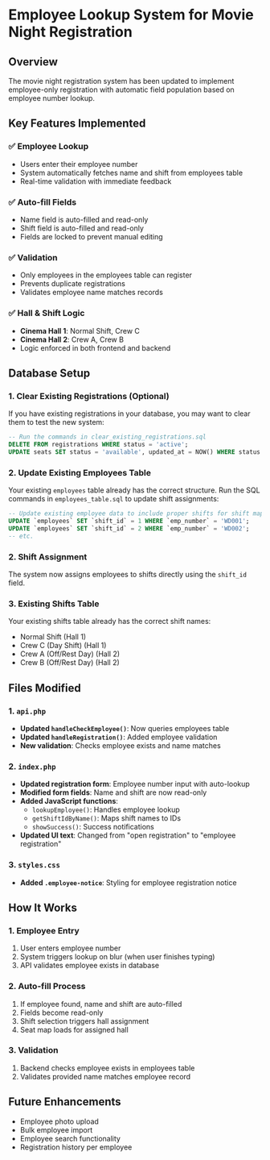 # Employee Lookup System for Movie Night Registration

## Overview
The movie night registration system has been updated to implement employee-only registration with automatic field population based on employee number lookup.

## Key Features Implemented

### ✅ Employee Lookup
- Users enter their employee number
- System automatically fetches name and shift from employees table
- Real-time validation with immediate feedback

### ✅ Auto-fill Fields
- Name field is auto-filled and read-only
- Shift field is auto-filled and read-only
- Fields are locked to prevent manual editing

### ✅ Validation
- Only employees in the employees table can register
- Prevents duplicate registrations
- Validates employee name matches records

### ✅ Hall & Shift Logic
- **Cinema Hall 1**: Normal Shift, Crew C
- **Cinema Hall 2**: Crew A, Crew B
- Logic enforced in both frontend and backend

## Database Setup

### 1. Clear Existing Registrations (Optional)
If you have existing registrations in your database, you may want to clear them to test the new system:

```sql
-- Run the commands in clear_existing_registrations.sql
DELETE FROM registrations WHERE status = 'active';
UPDATE seats SET status = 'available', updated_at = NOW() WHERE status = 'occupied';
```

### 2. Update Existing Employees Table
Your existing `employees` table already has the correct structure. Run the SQL commands in `employees_table.sql` to update shift assignments:

```sql
-- Update existing employee data to include proper shifts for shift mapping
UPDATE `employees` SET `shift_id` = 1 WHERE `emp_number` = 'WD001';
UPDATE `employees` SET `shift_id` = 2 WHERE `emp_number` = 'WD002';
-- etc.
```

### 2. Shift Assignment
The system now assigns employees to shifts directly using the `shift_id` field.

### 3. Existing Shifts Table
Your existing shifts table already has the correct shift names:
- Normal Shift (Hall 1)
- Crew C (Day Shift) (Hall 1)
- Crew A (Off/Rest Day) (Hall 2)
- Crew B (Off/Rest Day) (Hall 2)

## Files Modified

### 1. `api.php`
- **Updated `handleCheckEmployee()`**: Now queries employees table
- **Updated `handleRegistration()`**: Added employee validation
- **New validation**: Checks employee exists and name matches

### 2. `index.php`
- **Updated registration form**: Employee number input with auto-lookup
- **Modified form fields**: Name and shift are now read-only
- **Added JavaScript functions**:
  - `lookupEmployee()`: Handles employee lookup
  - `getShiftIdByName()`: Maps shift names to IDs
  - `showSuccess()`: Success notifications
- **Updated UI text**: Changed from "open registration" to "employee registration"

### 3. `styles.css`
- **Added `.employee-notice`**: Styling for employee registration notice

## How It Works

### 1. Employee Entry
1. User enters employee number
2. System triggers lookup on blur (when user finishes typing)
3. API validates employee exists in database

### 2. Auto-fill Process
1. If employee found, name and shift are auto-filled
2. Fields become read-only
3. Shift selection triggers hall assignment
4. Seat map loads for assigned hall

### 3. Validation
1. Backend checks employee exists in employees table
2. Validates provided name matches employee record

## Future Enhancements

- Employee photo upload
- Bulk employee import
- Employee search functionality
- Registration history per employee 